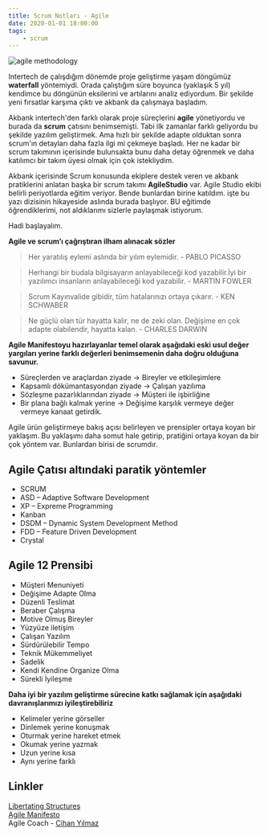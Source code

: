 ```yaml
---
title: Scrum Notları - Agile
date: 2020-01-01 18:00:00
tags: 
    - scrum
---
```


![agile methodology](/2020-01/agile-methodology.jpg)


Intertech de çalışdığım dönemde proje geliştirme yaşam döngümüz **waterfall** yöntemiydi. Orada çalıştığım süre boyunca (yaklaşık 5 yıl) kendimce bu döngünün eksilerini ve artılarını analiz ediyordum. Bir şekilde yeni fırsatlar karşıma çıktı ve akbank da çalışmaya başladım. 

Akbank intertech'den farklı olarak proje süreçlerini **agile** yönetiyordu ve burada da **scrum** çatısını benimsemişti. Tabi ilk zamanlar farklı geliyordu bu şekilde yazılım geliştirmek. Ama hızlı bir şekilde adapte olduktan sonra scrum'ın detayları daha fazla ilgi mi çekmeye başladı. Her ne kadar bir scrum takımının içerisinde bulunsakta bunu daha detay öğrenmek ve daha katılımcı bir takım üyesi olmak için çok istekliydim.

Akbank içerisinde Scrum konusunda ekiplere destek veren ve akbank pratiklerini anlatan başka bir scrum takımı **AgileStudio** var. Agile Studio ekibi belirli periyotlarda eğitim veriyor. Bende bunlardan birine katıldım. işte bu yazı dizisinin hikayeside aslında burada başlıyor. BU eğitimde öğrendiklerimi, not aldıklarımı sizlerle paylaşmak istiyorum.

Hadi başlayalım.

**Agile ve scrum’ı çağrıştıran ilham alınacak sözler**

> Her yaratılış eylemi aslında bir yılım eylemidir. - PABLO PICASSO

> Herhangi bir budala bilgisayarın anlayabileceği kod yazabilir.İyi bir yazılımcı insanların anlayabileceği kod yazabilir. - MARTIN FOWLER

> Scrum Kayınvalide gibidir, tüm hatalarınızı ortaya çıkarır. - KEN SCHWABER

> Ne güçlü olan tür hayatta kalır, ne de zeki olan. Değişime en çok adapte olabilendir, hayatta kalan. - CHARLES DARWIN


**Agile Manifestoyu hazırlayanlar temel olarak aşağıdaki eski usul değer yargıları yerine farklı değerleri benimsemenin daha doğru olduğuna savunur.**

- Süreçlerden ve araçlardan ziyade -> Bireyler ve etkileşimlere
- Kapsamlı dökümantasyondan ziyade -> Çalışan yazılıma
- Sözleşme pazarlıklarından ziyade ->  Müşteri ile işbirliğine
- Bir plana bağlı kalmak yerine -> Değişime karşılık vermeye değer vermeye kanaat getirdik.


Agile ürün geliştirmeye bakış açısı belirleyen ve prensipler ortaya koyan bir yaklaşım. Bu yaklaşımı daha somut hale getirip, pratiğini ortaya koyan da bir çok yöntem var. Bunlardan birisi de scrumdır.

## Agile Çatısı altındaki paratik yöntemler
- SCRUM
- ASD – Adaptive Software Development
- XP – Expreme Programming
- Kanban
- DSDM – Dynamic System Development Method
- FDD – Feature Driven Development
- Crystal

## Agile 12 Prensibi
- Müşteri Menuniyeti
- Değişime Adapte Olma
- Düzenli Teslimat
- Beraber Çalışma
- Motive Olmuş Bireyler
- Yüzyüze iletişim
- Çalışan Yazılım
- Sürdürülebilir Tempo
- Teknik Mükemmeliyet
- Sadelik
- Kendi Kendine Organize Olma
- Sürekli İyileşme

**Daha iyi bir yazılım geliştirme sürecine katkı sağlamak için aşağıdaki davranışlarımızı iyileştirebiliriz**
- Kelimeler yerine görseller
- Dinlemek yerine konuşmak
- Oturmak yerine hareket etmek
- Okumak yerine yazmak
- Uzun yerine kısa
- Aynı yerine farklı


## Linkler

[Libertating Structures](http://www.liberatingstructures.com/)\
[Agile Manifesto](https://agilemanifesto.org/iso/tr/manifesto.html)\
Agile Coach - [Cihan Yılmaz](http://www.yilmazcihan.com/)

